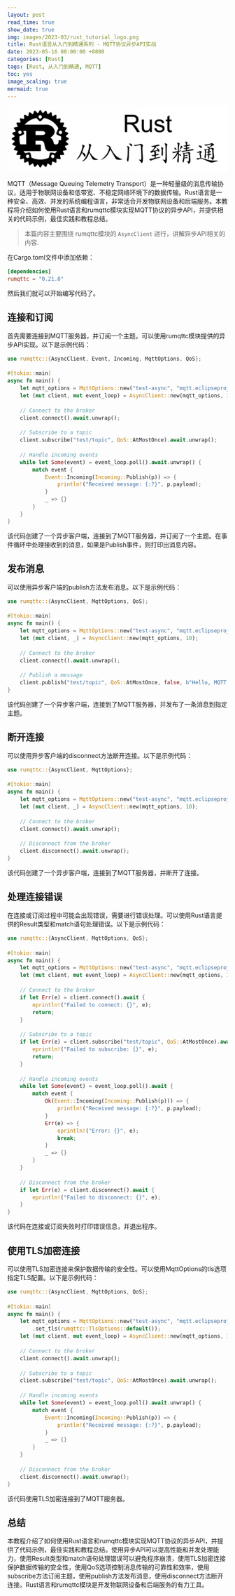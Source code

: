 ```yaml
---
layout: post
read_time: true
show_date: true
img: images/2023-03/rust_tutorial_logo.png
title: Rust语言从入门到精通系列 - MQTT协议异步API实战
date: 2023-05-16 00:00:00 +0800
categories: [Rust]
tags: [Rust, 从入门到精通, MQTT]
toc: yes
image_scaling: true
mermaid: true
---
```


![](/images/2023-03/rust_tutorial_logo.png)

MQTT（Message Queuing Telemetry Transport）是一种轻量级的消息传输协议，适用于物联网设备和低带宽、不稳定网络环境下的数据传输。Rust语言是一种安全、高效、并发的系统编程语言，非常适合开发物联网设备和后端服务。本教程将介绍如何使用Rust语言和rumqttc模块实现MQTT协议的异步API，并提供相关的代码示例，最佳实践和教程总结。

> 本篇内容主要围绕 rumqttc模块的 `AsyncClient` 进行，讲解异步API相关的内容.

在Cargo.toml文件中添加依赖：

```toml
[dependencies]
rumqttc = "0.21.0"
```

然后我们就可以开始编写代码了。

## 连接和订阅

首先需要连接到MQTT服务器，并订阅一个主题。可以使用rumqttc模块提供的异步API实现。以下是示例代码：

```rust
use rumqttc::{AsyncClient, Event, Incoming, MqttOptions, QoS};

#[tokio::main]
async fn main() {
    let mqtt_options = MqttOptions::new("test-async", "mqtt.eclipseprojects.io", 1883);
    let (mut client, mut event_loop) = AsyncClient::new(mqtt_options, 10);

    // Connect to the broker
    client.connect().await.unwrap();

    // Subscribe to a topic
    client.subscribe("test/topic", QoS::AtMostOnce).await.unwrap();

    // Handle incoming events
    while let Some(event) = event_loop.poll().await.unwrap() {
        match event {
            Event::Incoming(Incoming::Publish(p)) => {
                println!("Received message: {:?}", p.payload);
            }
            _ => {}
        }
    }
}
```

该代码创建了一个异步客户端，连接到了MQTT服务器，并订阅了一个主题。在事件循环中处理接收到的消息，如果是Publish事件，则打印出消息内容。

## 发布消息

可以使用异步客户端的publish方法发布消息。以下是示例代码：

```rust
use rumqttc::{AsyncClient, MqttOptions, QoS};

#[tokio::main]
async fn main() {
    let mqtt_options = MqttOptions::new("test-async", "mqtt.eclipseprojects.io", 1883);
    let (mut client, _) = AsyncClient::new(mqtt_options, 10);

    // Connect to the broker
    client.connect().await.unwrap();

    // Publish a message
    client.publish("test/topic", QoS::AtMostOnce, false, b"Hello, MQTT!").await.unwrap();
}
```

该代码创建了一个异步客户端，连接到了MQTT服务器，并发布了一条消息到指定主题。

## 断开连接

可以使用异步客户端的disconnect方法断开连接。以下是示例代码：

```rust
use rumqttc::{AsyncClient, MqttOptions};

#[tokio::main]
async fn main() {
    let mqtt_options = MqttOptions::new("test-async", "mqtt.eclipseprojects.io", 1883);
    let (mut client, _) = AsyncClient::new(mqtt_options, 10);

    // Connect to the broker
    client.connect().await.unwrap();

    // Disconnect from the broker
    client.disconnect().await.unwrap();
}
```

该代码创建了一个异步客户端，连接到了MQTT服务器，并断开了连接。

## 处理连接错误

在连接或订阅过程中可能会出现错误，需要进行错误处理。可以使用Rust语言提供的Result类型和match语句处理错误。以下是示例代码：

```rust
use rumqttc::{AsyncClient, MqttOptions, QoS};

#[tokio::main]
async fn main() {
    let mqtt_options = MqttOptions::new("test-async", "mqtt.eclipseprojects.io", 1883);
    let (mut client, mut event_loop) = AsyncClient::new(mqtt_options, 10);

    // Connect to the broker
    if let Err(e) = client.connect().await {
        eprintln!("Failed to connect: {}", e);
        return;
    }

    // Subscribe to a topic
    if let Err(e) = client.subscribe("test/topic", QoS::AtMostOnce).await {
        eprintln!("Failed to subscribe: {}", e);
        return;
    }

    // Handle incoming events
    while let Some(event) = event_loop.poll().await {
        match event {
            Ok(Event::Incoming(Incoming::Publish(p))) => {
                println!("Received message: {:?}", p.payload);
            }
            Err(e) => {
                eprintln!("Error: {}", e);
                break;
            }
            _ => {}
        }
    }

    // Disconnect from the broker
    if let Err(e) = client.disconnect().await {
        eprintln!("Failed to disconnect: {}", e);
    }
}
```

该代码在连接或订阅失败时打印错误信息，并退出程序。

## 使用TLS加密连接

可以使用TLS加密连接来保护数据传输的安全性。可以使用MqttOptions的tls选项指定TLS配置。以下是示例代码：

```rust
use rumqttc::{AsyncClient, MqttOptions, QoS};

#[tokio::main]
async fn main() {
    let mqtt_options = MqttOptions::new("test-async", "mqtt.eclipseprojects.io", 8883)
        .set_tls(rumqttc::TlsOptions::default());
    let (mut client, mut event_loop) = AsyncClient::new(mqtt_options, 10);

    // Connect to the broker
    client.connect().await.unwrap();

    // Subscribe to a topic
    client.subscribe("test/topic", QoS::AtMostOnce).await.unwrap();

    // Handle incoming events
    while let Some(event) = event_loop.poll().await.unwrap() {
        match event {
            Event::Incoming(Incoming::Publish(p)) => {
                println!("Received message: {:?}", p.payload);
            }
            _ => {}
        }
    }

    // Disconnect from the broker
    client.disconnect().await.unwrap();
}
```

该代码使用TLS加密连接到了MQTT服务器。

## 总结

本教程介绍了如何使用Rust语言和rumqttc模块实现MQTT协议的异步API，并提供了代码示例，最佳实践和教程总结。使用异步API可以提高性能和并发处理能力，使用Result类型和match语句处理错误可以避免程序崩溃，使用TLS加密连接保护数据传输的安全性，使用QoS选项控制消息传输的可靠性和效率，使用subscribe方法订阅主题，使用publish方法发布消息，使用disconnect方法断开连接。Rust语言和rumqttc模块是开发物联网设备和后端服务的有力工具。